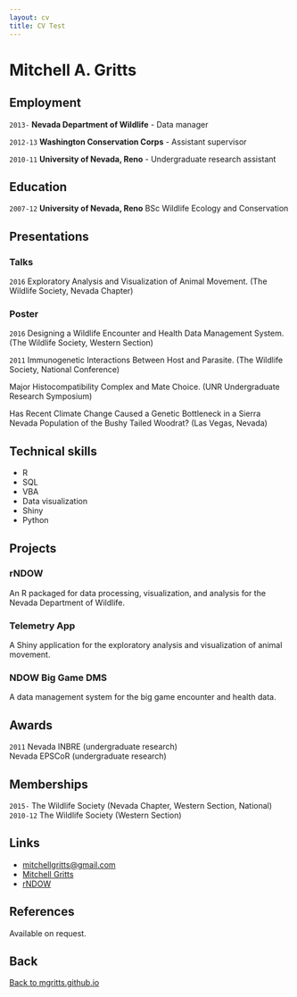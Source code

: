 ```yaml
---
layout: cv
title: CV Test
---
```

# Mitchell A. Gritts

## Employment

`2013-`
__Nevada Department of Wildlife__ - Data manager

`2012-13`
__Washington Conservation Corps__ - Assistant supervisor

`2010-11`
__University of Nevada, Reno__ - Undergraduate research assistant

## Education

`2007-12`
__University of Nevada, Reno__ BSc Wildlife Ecology and Conservation

## Presentations

### Talks

`2016`
Exploratory Analysis and Visualization of Animal Movement. (The Wildlife Society, Nevada Chapter)

### Poster

`2016`
Designing a Wildlife Encounter and Health Data Management System. (The Wildlife Society, Western Section)

`2011`
Immunogenetic Interactions Between Host and Parasite. (The Wildlife Society, National Conference)

Major Histocompatibility Complex and Mate Choice. (UNR Undergraduate Research Symposium)

Has Recent Climate Change Caused a Genetic Bottleneck in a Sierra Nevada Population of the Bushy Tailed Woodrat? (Las Vegas, Nevada)

## Technical skills

* R
* SQL
* VBA
* Data visualization
* Shiny
* Python

## Projects

### rNDOW
An R packaged for data processing, visualization, and analysis for the Nevada Department of Wildlife.

### Telemetry App
A Shiny application for the exploratory analysis and visualization of animal movement.

### NDOW Big Game DMS
A data management system for the big game encounter and health data.

## Awards

`2011`
Nevada INBRE (undergraduate research)  
Nevada EPSCoR (undergraduate research)

## Memberships
`2015-`
The Wildlife Society (Nevada Chapter, Western Section, National)
`2010-12`
The Wildlife Society (Western Section)

## Links

* <i class="fa fa-envelope"></i> <a href="mailto:mitchellgritts@gmail.com">mitchellgritts@gmail.com</a><br />
* <i class="fa fa-github"></i> <a href="http://github.com/kissmygritts">Mitchell Gritts</a><br />
* <i class="fa fa-github"></i> <a href="http://github.com/NDOW-ARG/rNDOW">rNDOW</a><br />

## References

Available on request.

## Back
[Back to mgritts.github.io](http://mgritts.github.io)

<!-- ### Footer

Last updated: May 2013 -->
